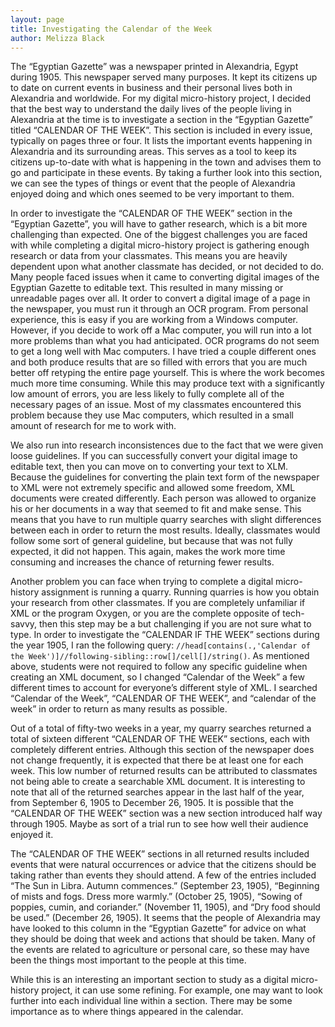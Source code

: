 ```yaml
---
layout: page
title: Investigating the Calendar of the Week
author: Melizza Black
---
```


The “Egyptian Gazette” was a newspaper printed in Alexandria, Egypt during 1905. This newspaper served many purposes. It kept its citizens up to date on current events in business and their personal lives both in Alexandria and worldwide. For my digital micro-history project, I decided that the best way to understand the daily lives of the people living in Alexandria at the time is to investigate a section in the “Egyptian Gazette” titled “CALENDAR OF THE WEEK”. This section is included in every issue, typically on pages three or four. It lists the important events happening in Alexandria and its surrounding areas. This serves as a tool to keep its citizens up-to-date with what is happening in the town and advises them to go and participate in these events. By taking a further look into this section, we can see the types of things or event that the people of Alexandria enjoyed doing and which ones seemed to be very important to them.

In order to investigate the “CALENDAR OF THE WEEK” section in the “Egyptian Gazette”, you will have to gather research, which is a bit more challenging than expected. One of the biggest challenges you are faced with while completing a digital micro-history project is gathering enough research or data from your classmates. This means you are heavily dependent upon what another classmate has decided, or not decided to do. Many people faced issues when it came to converting digital images of the Egyptian Gazette to editable text. This resulted in many missing or unreadable pages over all. It order to convert a digital image of a page in the newspaper, you must run it through an OCR program. From personal experience, this is easy if you are working from a Windows computer. However, if you decide to work off a Mac computer, you will run into a lot more problems than what you had anticipated. OCR programs do not seem to get a long well with Mac computers. I have tried a couple different ones and both produce results that are so filled with errors that you are much better off retyping the entire page yourself. This is where the work becomes much more time consuming. While this may produce text with a significantly low amount of errors, you are less likely to fully complete all of the necessary pages of an issue. Most of my classmates encountered this problem because they use Mac computers, which resulted in a small amount of research for me to work with.

We also run into research inconsistences due to the fact that we were given loose guidelines. If you can successfully convert your digital image to editable text, then you can move on to converting your text to XLM. Because the guidelines for converting the plain text form of the newspaper to XML were not extremely specific and allowed some freedom, XML documents were created differently.  Each person was allowed to organize his or her documents in a way that seemed to fit and make sense. This means that you have to run multiple quarry searches with slight differences between each in order to return the most results. Ideally, classmates would follow some sort of general guideline, but because that was not fully expected, it did not happen. This again, makes the work more time consuming and increases the chance of returning fewer results.

Another problem you can face when trying to complete a digital micro-history assignment is running a quarry. Running quarries is how you obtain your research from other classmates. If you are completely unfamiliar if XML or the program Oxygen, or you are the complete opposite of tech-savvy, then this step may be a but challenging if you are not sure what to type. In order to investigate the “CALENDAR IF THE WEEK” sections during the year 1905, I ran the following query:  `//head[contains(.,'Calendar of the Week')]//following-sibling::row[]/cell[]/string()`. As mentioned above, students were not required to follow any specific guideline when creating an XML document, so I changed “Calendar of the Week” a few different times to account for everyone’s different style of XML. I searched “Calendar of the Week”, “CALENDAR OF THE WEEK”, and “calendar of the week” in order to return as many results as possible.

Out of a total of fifty-two weeks in a year, my quarry searches returned a total of sixteen different “CALENDAR OF THE WEEK” sections, each with completely different entries. Although this section of the newspaper does not change frequently, it is expected that there be at least one for each week. This low number of returned results can be attributed to classmates not being able to create a searchable XML document. It is interesting to note that all of the returned searches appear in the last half of the year, from September 6, 1905 to December 26, 1905. It is possible that the “CALENDAR OF THE WEEK” section was a new section introduced half way through 1905. Maybe as sort of a trial run to see how well their audience enjoyed it.

The “CALENDAR OF THE WEEK” sections in all returned results included events that were natural occurrences or advice that the citizens should be taking rather than events they should attend. A few of the entries included “The Sun in Libra. Autumn commences.” (September 23, 1905), “Beginning of mists and fogs. Dress more warmly.” (October 25, 1905), “Sowing of poppies, cumin, and coriander.” (November 11, 1905), and “Dry food should be used.” (December 26, 1905). It seems that the people of Alexandria may have looked to this column in the “Egyptian Gazette” for advice on what they should be doing that week and actions that should be taken. Many of the events are related to agriculture or personal care, so these may have been the things most important to the people at this time.

While this is an interesting an important section to study as a digital micro-history project, it can use some refining. For example, one may want to look further into each individual line within a section. There may be some importance as to where things appeared in the calendar.
